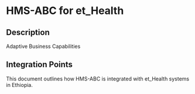 # HMS-ABC for et_Health

## Description

Adaptive Business Capabilities

## Integration Points

This document outlines how HMS-ABC is integrated with et_Health systems in Ethiopia.
